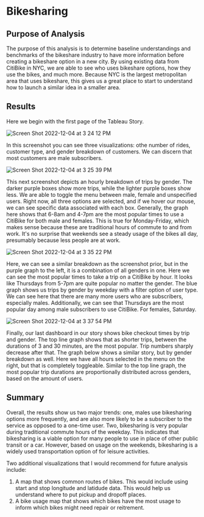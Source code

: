 # Bikesharing

## Purpose of Analysis

The purpose of this analysis is to determine baseline understandings and benchmarks of the bikeshare industry to have more information before creating a bikeshare option in a new city. By using existing data from CitiBike in NYC, we are able to see who uses bikeshare options, how they use the bikes, and much more. Because NYC is the largest metropolitan area that uses bikeshare, this gives us a great place to start to understand how to launch a similar idea in a smaller area.

## Results

Here we begin with the first page of the Tableau Story.

![Screen Shot 2022-12-04 at 3 24 12 PM](https://user-images.githubusercontent.com/110838228/205513741-02ef88b0-e091-42ea-aa2c-77d8693e767a.png)

In this screenshot you can see three visualizations: othe number of rides, customer type, and gender breakdown of customers. We can discern that most customers are male subscribers.


![Screen Shot 2022-12-04 at 3 25 39 PM](https://user-images.githubusercontent.com/110838228/205513790-20c2d49a-0d83-4b8d-a4e0-3bbf7718ee02.png)


This next screenshot depicts an hourly breakdown of trips by gender. The darker purple boxes show more trips, while the lighter purple boxes show less. We are able to toggle the menu between male, female and unspecified users. Right now, all three options are selected, and if we hover our mouse, we can see specific data associated with each box. Generally, the graph here shows that 6-8am and 4-7pm are the most popular times to use a CitiBike for both male and females. This is true for Monday-Friday, which makes sense because these are traditional hours of commute to and from work. It's no surprise that weekends see a steady usage of the bikes all day, presumably because less people are at work. 

![Screen Shot 2022-12-04 at 3 35 22 PM](https://user-images.githubusercontent.com/110838228/205514188-b4f6681a-52e3-49f2-b7b5-6db6ffaa6fc8.png)



Here, we can see a similar breakdown as the screenshot prior, but in the purple graph to the left, it is a combination of all genders in one. Here we can see the most popular times to take a trip on a CitiBike by hour. It looks like Thursdays from 5-7pm are quite popular no matter the gender. The blue graph shows us trips by gender by weekday with a filter option of user type. We can see here that there are many more users who are subscribers, especially males. Additionally, we can see that Thursdays are the most popular day among male subscribers to use CitiBike. For females, Saturday.


![Screen Shot 2022-12-04 at 3 37 54 PM](https://user-images.githubusercontent.com/110838228/205514277-0d4d9b15-2b34-4dcb-a12a-030d20e62d9c.png)

Finally, our last dashboard in our story shows bike checkout times by trip and gender. The top line graph shows that as shorter trips, between the durations of 3 and 30 minutes, are the most popular. Trip numbers sharply decrease after that. The graph below shows a similar story, but by gender breakdown as well. Here we have all hours selected in the menu on the right, but that is completely toggleable. Similar to the top line graph, the most popular trip durations are proportionally distributed across genders, based on the amount of users.

## Summary

Overall, the results show us two major trends: one, males use bikesharing options more frequently, and are also more likely to be a subscriber to the service as opposed to a one-time user. Two, bikesharing is very popular during traditional commute hours of the weekday. This indicates that bikesharing is a viable option for many people to use in place of other public transit or a car. However, based on usage on the weekends, bikesharing is a widely used transportation option of for leisure activities.

Two additional visualizations that I would recommend for future analysis include:

1. A map that shows common routes of bikes. This would include using start and stop longitude and latidude data. This would help us understand where to put pickup and dropoff places. 
2. A bike usage map that shows which bikes have the most usage to inform which bikes might need repair or reitrement.


